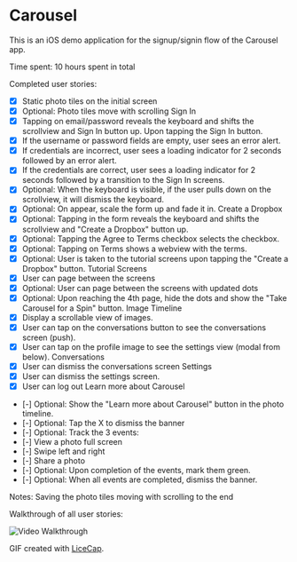 # Carousel

This is an iOS demo application for the signup/signin flow of the Carousel app.

Time spent: 10 hours spent in total

Completed user stories:

 * [x] Static photo tiles on the initial screen
 * [x] Optional: Photo tiles move with scrolling
Sign In
 * [x] Tapping on email/password reveals the keyboard and shifts the scrollview and Sign In button up.
Upon tapping the Sign In button.
 * [x] If the username or password fields are empty, user sees an error alert.
 * [x] If credentials are incorrect, user sees a loading indicator for 2 seconds followed by an error alert.
 * [x] If the credentials are correct, user sees a loading indicator for 2 seconds followed by a transition to the Sign In screens.
 * [x] Optional: When the keyboard is visible, if the user pulls down on the scrollview, it will dismiss the keyboard.
 * [x] Optional: On appear, scale the form up and fade it in.
Create a Dropbox
 * [x] Optional: Tapping in the form reveals the keyboard and shifts the scrollview and "Create a Dropbox" button up.
 * [x] Optional: Tapping the Agree to Terms checkbox selects the checkbox.
 * [x] Optional: Tapping on Terms shows a webview with the terms.
 * [x] Optional: User is taken to the tutorial screens upon tapping the "Create a Dropbox" button.
Tutorial Screens
 * [x] User can page between the screens
 * [x] Optional: User can page between the screens with updated dots
 * [x] Optional: Upon reaching the 4th page, hide the dots and show the "Take Carousel for a Spin" button.
Image Timeline
 * [x] Display a scrollable view of images.
 * [x] User can tap on the conversations button to see the conversations screen (push).
 * [x] User can tap on the profile image to see the settings view (modal from below).
Conversations
 * [x] User can dismiss the conversations screen
Settings
 * [x] User can dismiss the settings screen.
 * [x] User can log out
Learn more about Carousel
 * [-] Optional: Show the "Learn more about Carousel" button in the photo timeline.
 * [-] Optional: Tap the X to dismiss the banner
 * [-] Optional: Track the 3 events:
 * [-] View a photo full screen
 * [-] Swipe left and right
 * [-] Share a photo
 * [-] Optional: Upon completion of the events, mark them green.
 * [-] Optional: When all events are completed, dismiss the banner.

Notes:
Saving the photo tiles moving with scrolling to the end

Walkthrough of all user stories:

![Video Walkthrough](carousel.gif)

GIF created with [LiceCap](http://www.cockos.com/licecap/).
